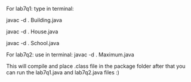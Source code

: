For lab7q1:
type in terminal: 

javac -d . Building.java

javac -d . House.java

javac -d . School.java


For lab7q2:
use in terminal:
javac -d . Maximum.java

This will compile and place .class file in the package folder
after that you can run the lab7q1.java and lab7q2.java files :)
